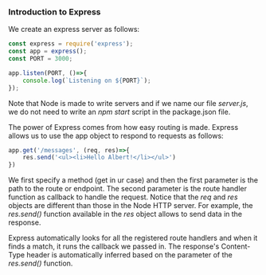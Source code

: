 
### Introduction to Express 

We create an express server as follows: 

```js
const express = require('express');
const app = express();
const PORT = 3000; 

app.listen(PORT, ()=>{
	console.log(`Listening on ${PORT}`);
});
```

Note that Node is made to write servers and if we name our file *server.js*, we do not need to write an *npm start* script in the package.json file. 

The power of Express comes from how easy routing is made. Express allows us to use the app object to respond to requests as follows:

```js
app.get('/messages', (req, res)=>{
	res.send('<ul><li>Hello Albert!</li></ul>')
})
```

We first specify a method (get in ur case) and then the first parameter is the path to the route or endpoint. The second parameter is the route handler function as callback to handle the request. Notice that the *req* and *res* objects are different than those in the Node HTTP server. For example, the *res.send()* function available in the *res* object allows to send data in the response.

Express automatically looks for all the registered route handlers and when it finds a match, it runs the callback we passed in. The response's Content-Type header is automatically inferred based on the parameter of the *res.send()* function.
